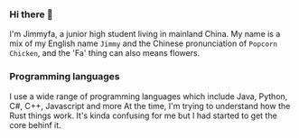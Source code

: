 ### Hi there 👋
I'm Jimmyfa, a junior high student living in mainland China.
My name is a mix of my English name `Jimmy` and the Chinese pronunciation of `Popcorn Chicken`, and the 'Fa' thing can also means flowers.

### Programming languages
I use a wide range of programming languages which include Java, Python, C#, C++, Javascript and more
At the time, I'm trying to understand how the Rust things work. It's kinda confusing for me but I had started to get the core behinf it.

<!--
**JimmyfaQwQ/JimmyfaQwQ** is a ✨ _special_ ✨ repository because its `README.md` (this file) appears on your GitHub profile.

Here are some ideas to get you started:

- 🔭 I’m currently working on ...
- 🌱 I’m currently learning ...
- 👯 I’m looking to collaborate on ...
- 🤔 I’m looking for help with ...
- 💬 Ask me about ...
- 📫 How to reach me: ...
- 😄 Pronouns: ...
- ⚡ Fun fact: ...
-->

